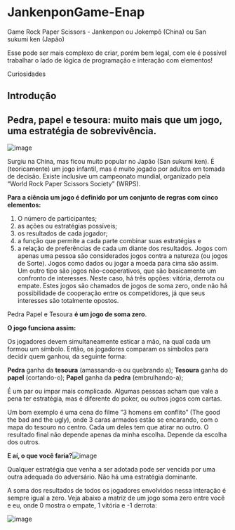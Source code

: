 ﻿# JankenponGame-Enap

Game Rock Paper Scissors - Jankenpon ou Jokempô (China) ou San sukumi ken (Japão)

Esse pode ser mais complexo de criar, porém bem legal, com ele é possível trabalhar o lado de lógica de programação e interação com elementos!

Curiosidades

## Introdução
## Pedra, papel e tesoura: muito mais que um jogo, uma estratégia de sobrevivência.
![image](https://user-images.githubusercontent.com/115905420/198917359-91d89076-d3a8-45c4-82b0-54b75e14668c.png)


Surgiu na China, mas ficou muito popular no Japão (San sukumi ken). É (teoricamente) um jogo infantil, mas é muito jogado por adultos em tomada de decisão. Existe inclusive um campeonato mundial, organizado pela “World Rock Paper Scissors Society” (WRPS).


**Para a ciência um jogo é definido por um conjunto de regras com cinco elementos:**

1. O número de participantes;
2. as ações ou estratégias possíveis;
3. os resultados de cada jogador;
4. a função que permite a cada parte combinar suas estratégias e
5. a relação de preferências de cada um diante dos resultados.
Jogos com apenas uma pessoa são considerados jogos contra a natureza (ou jogos de Sorte). Jogos como dados ou jogar a moeda para cima são assim. Um outro tipo são jogos não-cooperativos, que são basicamente um confronto de interesses. Neste caso, há três opções: vitória, derrota ou empate. Estes jogos são chamados de jogos de soma zero, onde não há possibilidade de cooperação entre os competidores, já que seus interesses são totalmente opostos.

Pedra Papel e Tesoura **é um jogo de soma zero**.

**O jogo funciona assim:**

Os jogadores devem simultaneamente esticar a mão, na qual cada um formou um símbolo. Então, os jogadores comparam os símbolos para decidir quem ganhou, da seguinte forma:

**Pedra** ganha da **tesoura** (amassando-a ou quebrando a);
**Tesoura** ganha do **papel** (cortando-o);
**Papel** ganha da **pedra** (embrulhando-a);

É um par ou impar mais complicado. Algumas pessoas acham que vale a pena ter estratégia, mas é diferente do poker, ou outros jogos com cartas.

Um bom exemplo é uma cena do filme “3 homens em conflito” (The good the bad and the ugly), onde 3 caras armados estão se encarando, com o mapa do tesouro no centro. Cada um deles tem que atirar no outro. O resultado final não depende apenas da minha escolha. Depende da escolha dos outros.


**E aí, o que você faria?**![image](https://user-images.githubusercontent.com/115905420/198918320-bd888909-62f6-497f-a301-f3abde399dc2.png)

Qualquer estratégia que venha a ser adotada pode ser vencida por uma outra adequada do adversário. Não há uma estratégia dominante.

A soma dos resultados de todos os jogadores envolvidos nessa interação é sempre igual a zero. Veja abaixo a matriz de um jogo soma zero entre você e eu, onde 0 mostra o empate, 1 vitória e -1 derrota:

![image](https://user-images.githubusercontent.com/115905420/198917225-a73ef64c-90c8-4370-8e35-0bbfceabfe2b.png)


